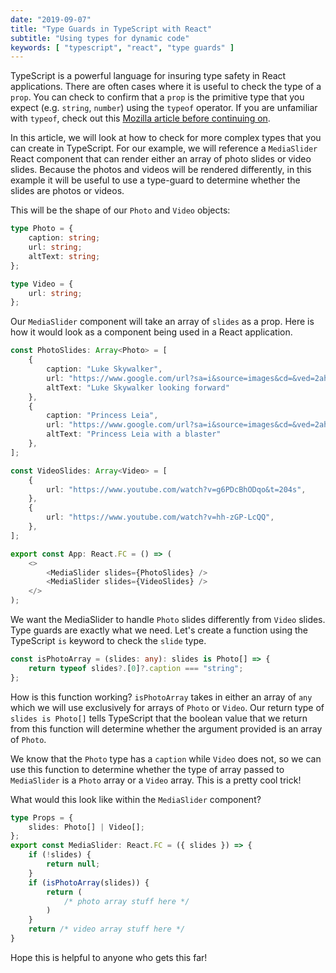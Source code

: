 ```yaml
---
date: "2019-09-07"
title: "Type Guards in TypeScript with React"
subtitle: "Using types for dynamic code"
keywords: [ "typescript", "react", "type guards" ]
---
```


TypeScript is a powerful language for insuring type safety in React applications. There are often cases where it is useful to check the type of a `prop`. You can check to confirm that a `prop` is the primitive type that you expect (e.g. `string`, `number`) using the `typeof` operator. If you are unfamiliar with `typeof`, check out this [Mozilla article before continuing on](https://developer.mozilla.org/en-US/docs/Web/JavaScript/Reference/Operators/typeof).

In this article, we will look at how to check for more complex types that you can create in TypeScript. For our example, we will reference a `MediaSlider` React component that can render either an array of photo slides or video slides. Because the photos and videos will be rendered differently, in this example it will be useful to use a type-guard to determine whether the slides are photos or videos.

This will be the shape of our `Photo` and `Video` objects:

```typescript
type Photo = {
    caption: string;
    url: string;
    altText: string;
};

type Video = {
    url: string;
};
```

Our `MediaSlider` component will take an array of `slides` as a prop. Here is how it would look as a component being used in a React application.

```typescript
const PhotoSlides: Array<Photo> = [
    {
        caption: "Luke Skywalker",
        url: "https://www.google.com/url?sa=i&source=images&cd=&ved=2ahUKEwii-rq-rsHkAhUhc98KHd7RBgMQjRx6BAgBEAQ&url=https%3A%2F%2Fwww.starwars.com%2Fdatabank%2Fluke-skywalker&psig=AOvVaw0P_5XRq_zyK0uxkEz6wE9k&ust=1568036817844184",
        altText: "Luke Skywalker looking forward"
    },
    {
        caption: "Princess Leia",
        url: "https://www.google.com/url?sa=i&source=images&cd=&ved=2ahUKEwinx6nXrsHkAhVjk-AKHVYtDn8QjRx6BAgBEAQ&url=https%3A%2F%2Fen.wikipedia.org%2Fwiki%2FPrincess_Leia&psig=AOvVaw2MeNl16x5ejFd4YfpjM1Lc&ust=1568036871194707",
        altText: "Princess Leia with a blaster"
    },
];

const VideoSlides: Array<Video> = [
    {
        url: "https://www.youtube.com/watch?v=g6PDcBhODqo&t=204s",
    },
    {
        url: "https://www.youtube.com/watch?v=hh-zGP-LcQQ",
    },
];

export const App: React.FC = () => (
    <>
        <MediaSlider slides={PhotoSlides} />
        <MediaSlider slides={VideoSlides} />
    </>
);
```

We want the MediaSlider to handle `Photo` slides differently from `Video` slides. Type guards are exactly what we need. Let's create a function using the TypeScript `is` keyword to check the `slide` type.

```typescript
const isPhotoArray = (slides: any): slides is Photo[] => {
    return typeof slides?.[0]?.caption === "string";
};
```
How is this function working? `isPhotoArray` takes in either an array of `any` which we will use exclusively for arrays of `Photo` or `Video`. Our return type of `slides is Photo[]` tells TypeScript that the boolean value that we return from this function will determine whether the argument provided is an array of `Photo`. 

We know that the `Photo` type has a `caption` while `Video` does not, so we can use this function to determine whether the type of array passed to `MediaSlider` is a `Photo` array or a `Video` array. This is a pretty cool trick! 

What would this look like within the `MediaSlider` component?

```typescript
type Props = {
    slides: Photo[] | Video[];
};
export const MediaSlider: React.FC = ({ slides }) => {
    if (!slides) {
        return null;
    }
    if (isPhotoArray(slides)) {
        return (
            /* photo array stuff here */
        )
    }
    return /* video array stuff here */
}
```

Hope this is helpful to anyone who gets this far!
